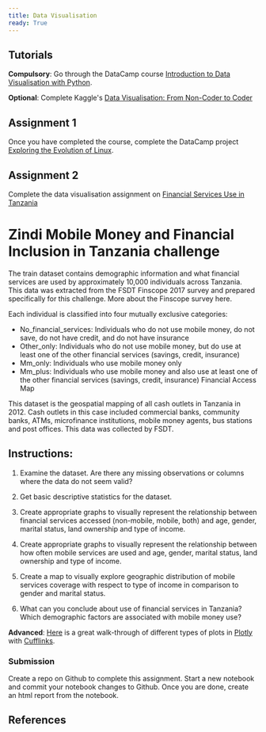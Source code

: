 ```yaml
---
title: Data Visualisation
ready: True
---
```


## Tutorials

__Compulsory__: Go through the DataCamp course [Introduction to Data Visualisation with
Python](https://www.datacamp.com/courses/introduction-to-data-visualization-with-python).

__Optional__: Complete Kaggle's [Data Visualisation: From Non-Coder to Coder](https://www.kaggle.com/learn/data-visualization-from-non-coder-to-coder)


## Assignment 1
Once you have completed the course, complete the DataCamp project
[Exploring the Evolution of Linux](https://www.datacamp.com/projects/111).  

## Assignment 2
Complete the data visualisation assignment on [Financial Services Use in Tanzania](https://github.com/midnight22/Mobile-money)

# Zindi Mobile Money and Financial Inclusion in Tanzania challenge


The train dataset contains demographic information and what financial services are used by approximately 10,000 individuals across Tanzania. This data was extracted from the FSDT Finscope 2017 survey and prepared specifically for this challenge. More about the Finscope survey here.

Each individual is classified into four mutually exclusive categories:

- No_financial_services: Individuals who do not use mobile money, do not save, do not have credit, and do not have insurance
- Other_only: Individuals who do not use mobile money, but do use at least one of the other financial services (savings, credit, insurance)
- Mm_only: Individuals who use mobile money only
- Mm_plus: Individuals who use mobile money and also use at least one of the other financial services (savings, credit, insurance)
Financial Access Map

This dataset is the geospatial mapping of all cash outlets in Tanzania in 2012. Cash outlets in this case included commercial banks, community banks, ATMs, microfinance institutions, mobile money agents, bus stations and post offices. This data was collected by FSDT. 


## Instructions:

1. Examine the dataset. Are there any missing observations or columns where the data do not seem valid?  

2. Get basic descriptive statistics for the dataset.

3. Create appropriate graphs to visually represent the relationship between financial services accessed (non-mobile, mobile, both) and age, gender, marital status, land ownership and type of income.  

4. Create appropriate graphs to visually represent the relationship between how often mobile services are used and age, gender, marital status, land ownership and type of income.

5. Create a map to visually explore geographic distribution of mobile services coverage with respect to type of income in comparison to gender and  marital status.

6. What can you conclude about use of financial services in Tanzania? Which demographic factors are associated with mobile money use?

**Advanced**: [Here](https://kyso.io/KyleOS/cufflinks-intro?utm_campaign=News&utm_medium=Community&utm_source=DataCamp.com%20add%20to%20curriculum%20visualisation) is a great walk-through of different types of plots in [Plotly](https://plot.ly/python/) with [Cufflinks](https://plot.ly/ipython-notebooks/cufflinks/).

### Submission
Create a repo on Github to complete this assignment. Start a new notebook and commit your notebook changes to Github. Once you are done, create an html report from the notebook.

## References